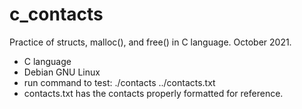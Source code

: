 # c_contacts
Practice of structs, malloc(), and free() in C language. October 2021.
* C language
* Debian GNU Linux
* run command to test: ./contacts ../contacts.txt
* contacts.txt has the contacts properly formatted for reference.
